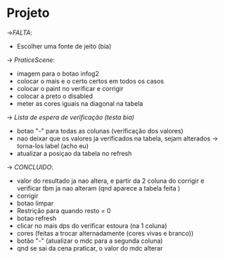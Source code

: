 # Projeto
->*FALTA*:
   * Escolher uma fonte de jeito (bia) 

 -> *PraticeScene*:
 * imagem para o botao infog2 
 * colocar o mais e o certo certos em todos os casos 
 * colocar o paint no verificar e corrigir  
 * colocar a preto o disabled
 * meter as cores iguais na diagonal na tabela 

 -> *Lista de espera de verificação (testa bia)*
  * botao "-" para todas as colunas (verificação dos valores)
  * nao deixar que os valores ja verificados na tabela, sejam alterados -> torna-los label  (acho eu) 
  * atualizar a posiçao da tabela no refresh

-> *CONCLUIDO*:
   * valor do resultado ja nao altera, e partir da 2 coluna do corrigir e verificar tbm ja nao alteram (qnd aparece a tabela feita ) 
   * corrigir
   * botao limpar 
   * Restrição para quando resto = 0 
   * botao refresh
   * clicar no mais dps do verificar estoura (na 1 coluna)
   * cores (feitas a trocar alternadamente (cores vivas e branco))
   * botão "-" (atualizar o mdc para a segunda coluna)
   * qnd se sai da cena praticar, o valor do mdc alterar
